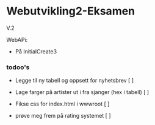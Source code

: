 # Webutvikling2-Eksamen
V.2


WebAPi:
- På InitialCreate3


### todoo's ###
- Legge til ny tabell og oppsett for nyhetsbrev [ ]
- Lage farger på artister ut i fra sjanger (hex i tabell) [ ]
- Fikse css for index.html i wwwroot [ ]

- prøve meg frem på rating systemet [ ]